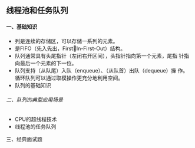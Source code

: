 ## 线程池和任务队列

#### 一、基础知识

- 列是连续的存储区，可以存储一系列的元素。
- 是FIFO（先入先出，FirstIn-First-Out）结构。 
- 队列通常具有头尾指针（左闭右开区间），头指针指向第一个元素，尾指 针指向最后一个元素的下一位。 
- 队列支持（从队尾）入队（enqueue）、（从队首）出队（dequeue）操 作。 循环队列可以通过取模操作更充分地利用空间。	
- 队列的基础知识

###### 二、队列的典型应用场景

- CPU的超线程技术
- 线程池的任务队列		

三、经典面试题

